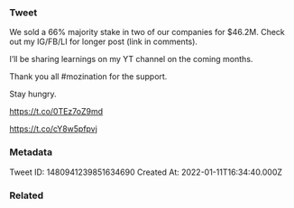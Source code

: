 ### Tweet
We sold a 66% majority stake in two of our companies for $46.2M. Check out my IG/FB/LI for longer post (link in comments).

I’ll be sharing learnings on my YT channel on the coming months.

Thank you all #mozination for the support. 

Stay hungry. 

https://t.co/0TEz7oZ9md

https://t.co/cY8w5pfpvj

### Metadata
Tweet ID: 1480941239851634690
Created At: 2022-01-11T16:34:40.000Z

### Related

